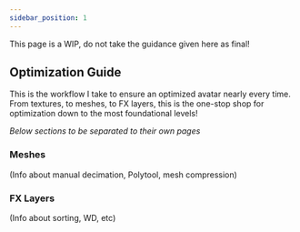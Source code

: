 ```yaml
---
sidebar_position: 1
---
```


This page is a WIP, do not take the guidance given here as final!

## Optimization Guide
This is the workflow I take to ensure an optimized avatar nearly every time. From textures, to meshes, to FX layers, this is the one-stop shop for optimization down to the most foundational levels!

*Below sections to be separated to their own pages*

### Meshes

(Info about manual decimation, Polytool, mesh compression)

### FX Layers

(Info about sorting, WD, etc)